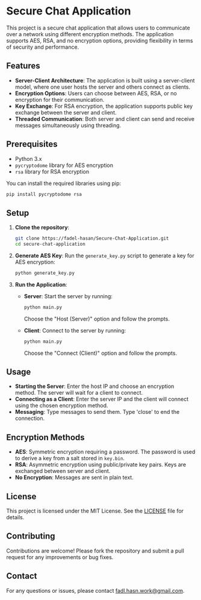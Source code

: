 # Secure Chat Application

This project is a secure chat application that allows users to communicate over a network using different encryption methods. The application supports AES, RSA, and no encryption options, providing flexibility in terms of security and performance.

## Features

- **Server-Client Architecture**: The application is built using a server-client model, where one user hosts the server and others connect as clients.
- **Encryption Options**: Users can choose between AES, RSA, or no encryption for their communication.
- **Key Exchange**: For RSA encryption, the application supports public key exchange between the server and client.
- **Threaded Communication**: Both server and client can send and receive messages simultaneously using threading.

## Prerequisites

- Python 3.x
- `pycryptodome` library for AES encryption
- `rsa` library for RSA encryption

You can install the required libraries using pip:

```bash
pip install pycryptodome rsa
```

## Setup

1. **Clone the repository**:
   ```bash
   git clone https://fadel-hasan/Secure-Chat-Application.git
   cd secure-chat-application
   ```

2. **Generate AES Key**:
   Run the `generate_key.py` script to generate a key for AES encryption:
   ```bash
   python generate_key.py
   ```

3. **Run the Application**:
   - **Server**: Start the server by running:
     ```bash
     python main.py
     ```
     Choose the "Host (Server)" option and follow the prompts.

   - **Client**: Connect to the server by running:
     ```bash
     python main.py
     ```
     Choose the "Connect (Client)" option and follow the prompts.

## Usage

- **Starting the Server**: Enter the host IP and choose an encryption method. The server will wait for a client to connect.
- **Connecting as a Client**: Enter the server IP and the client will connect using the chosen encryption method.
- **Messaging**: Type messages to send them. Type 'close' to end the connection.

## Encryption Methods

- **AES**: Symmetric encryption requiring a password. The password is used to derive a key from a salt stored in `key.bin`.
- **RSA**: Asymmetric encryption using public/private key pairs. Keys are exchanged between server and client.
- **No Encryption**: Messages are sent in plain text.

## License

This project is licensed under the MIT License. See the [LICENSE](https://github.com/fadel-hasan/Secure-Chat-Application/blob/main/LICENSE) file for details.

## Contributing

Contributions are welcome! Please fork the repository and submit a pull request for any improvements or bug fixes.

## Contact

For any questions or issues, please contact [fadl.hasn.work@gmail.com](mailto:fadl.hasn.work@gmail.com).
